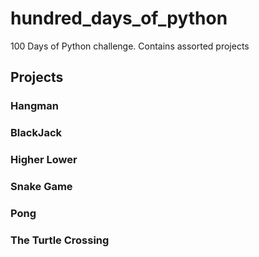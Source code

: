 # hundred_days_of_python
 100 Days of Python challenge. Contains assorted projects

## Projects

### Hangman

### BlackJack

### Higher Lower

### Snake Game

### Pong

### The Turtle Crossing